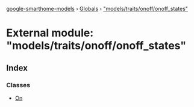[google-smarthome-models](../README.md) › [Globals](../globals.md) › ["models/traits/onoff/onoff_states"](_models_traits_onoff_onoff_states_.md)

# External module: "models/traits/onoff/onoff_states"

## Index

### Classes

* [On](../classes/_models_traits_onoff_onoff_states_.on.md)

